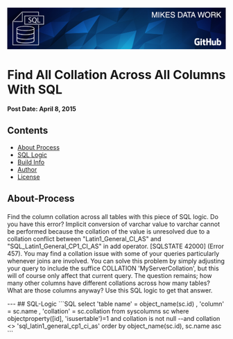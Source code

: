 ![MIKES DATA WORK GIT REPO](https://raw.githubusercontent.com/mikesdatawork/images/master/git_mikes_data_work_banner_01.png "Mikes Data Work")        

# Find All Collation Across All Columns With SQL
**Post Date: April 8, 2015**        



## Contents    
- [About Process](##About-Process)  
- [SQL Logic](#SQL-Logic)  
- [Build Info](#Build-Info)  
- [Author](#Author)  
- [License](#License)       

## About-Process<p>


Find the column collation across all tables with this piece of SQL logic.
Do you have this error? Implicit conversion of varchar value to varchar cannot be performed because the collation of the value is unresolved due to a collation conflict between "Latin1_General_CI_AS" and "SQL_Latin1_General_CP1_CI_AS" in add operator. [SQLSTATE 42000] (Error 457).
You may find a collation issue with some of your queries particularly whenever joins are involved. You can solve this problem by simply adjusting your query to include the suffice COLLATION 'MyServerCollation', but this will of course only affect that current query. The question remains; how many other columns have different collations across how many tables? What are those columns anyway?
Use this SQL logic to get that answer.
</p>---
## SQL-Logic
```SQL
select
'table name' = object_name(sc.id)
,   'column' = sc.name
,   'collation' = sc.collation
from
syscolumns sc
where
objectproperty([id], 'isusertable')=1
and collation is not null
--and   collation &lt;&gt; 'sql_latin1_general_cp1_ci_as'
order by
object_name(sc.id), sc.name asc
```
